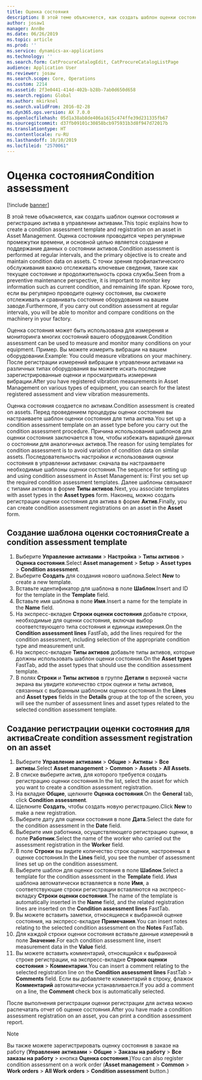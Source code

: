 ```yaml
---
title: Оценка состояния
description: В этой теме объясняется, как создать шаблон оценки состояния и регистрацию актива в управлении активами.
author: josaw1
manager: AnnBe
ms.date: 06/26/2019
ms.topic: article
ms.prod: ''
ms.service: dynamics-ax-applications
ms.technology: ''
ms.search.form: CatProcureCatalogEdit, CatProcureCatalogListPage
audience: Application User
ms.reviewer: josaw
ms.search.scope: Core, Operations
ms.custom: 2214
ms.assetid: 2f3e0441-414d-402b-b28b-7ab0d650d658
ms.search.region: Global
ms.author: mkirknel
ms.search.validFrom: 2016-02-28
ms.dyn365.ops.version: AX 7.0.0
ms.openlocfilehash: 05d1a38ab8de406a1615c474ffe39d231335fb67
ms.sourcegitcommit: d37fb09101c30858bcb975931b3d8f947d72017b
ms.translationtype: HT
ms.contentlocale: ru-RU
ms.lasthandoff: 10/10/2019
ms.locfileid: "2570061"
---
```

# <a name="condition-assessment"></a><span data-ttu-id="33007-103">Оценка состояния</span><span class="sxs-lookup"><span data-stu-id="33007-103">Condition assessment</span></span>

[!include [banner](../../includes/banner.md)]

 

<span data-ttu-id="33007-104">В этой теме объясняется, как создать шаблон оценки состояния и регистрацию актива в управлении активами.</span><span class="sxs-lookup"><span data-stu-id="33007-104">This topic explains how to create a condition assessment template and registration on an asset in Asset Management.</span></span> <span data-ttu-id="33007-105">Оценка состояния проводится через регулярные промежутки времени, и основной целью является создание и поддержание данных о состоянии активов.</span><span class="sxs-lookup"><span data-stu-id="33007-105">Condition assessment is performed at regular intervals, and the primary objective is to create and maintain condition data on assets.</span></span> <span data-ttu-id="33007-106">С точки зрения профилактического обслуживания важно отслеживать ключевые сведения, такие как текущее состояние и продолжительность срока службы.</span><span class="sxs-lookup"><span data-stu-id="33007-106">Seen from a preventive maintenance perspective, it is important to monitor key information such as current condition, and remaining life span.</span></span> <span data-ttu-id="33007-107">Кроме того, если вы регулярно проводите оценку состояния, вы сможете отслеживать и сравнивать состояние оборудования на вашем заводе.</span><span class="sxs-lookup"><span data-stu-id="33007-107">Furthermore, if you carry out condition assessment at regular intervals, you will be able to monitor and compare conditions on the machinery in your factory.</span></span>

<span data-ttu-id="33007-108">Оценка состояния может быть использована для измерения и мониторинга многих состояний вашего оборудования.</span><span class="sxs-lookup"><span data-stu-id="33007-108">Condition assessment can be used to measure and monitor many conditions on your equipment.</span></span> <span data-ttu-id="33007-109">Пример. Вы можете измерить вибрации на вашем оборудовании.</span><span class="sxs-lookup"><span data-stu-id="33007-109">Example: You could measure vibrations on your machinery.</span></span> <span data-ttu-id="33007-110">После регистрации измерений вибрации в управлении активами на различных типах оборудования вы можете искать последние зарегистрированные оценки и просматривать измерения вибрации.</span><span class="sxs-lookup"><span data-stu-id="33007-110">After you have registered vibration measurements in Asset Management on various types of equipment, you can search for the latest registered assessment and view vibration measurements.</span></span>

<span data-ttu-id="33007-111">Оценка состояния создается по активам.</span><span class="sxs-lookup"><span data-stu-id="33007-111">Condition assessment is created on assets.</span></span> <span data-ttu-id="33007-112">Перед проведением процедуры оценки состояния вы настраиваете шаблон оценки состояния для типа актива.</span><span class="sxs-lookup"><span data-stu-id="33007-112">You set up a condition assessment template on an asset type before you carry out the condition assessment procedure.</span></span> <span data-ttu-id="33007-113">Причина использования шаблонов для оценки состояния заключается в том, чтобы избежать вариаций данных о состоянии для аналогичных активов.</span><span class="sxs-lookup"><span data-stu-id="33007-113">The reason for using templates for condition assessment is to avoid variation of condition data on similar assets.</span></span> <span data-ttu-id="33007-114">Последовательность настройки и использования оценки состояния в управлении активами: сначала вы настраиваете необходимые шаблоны оценки состояния.</span><span class="sxs-lookup"><span data-stu-id="33007-114">The sequence for setting up and using condition assessment in Asset Management is: First you set up the required condition assessment templates.</span></span> <span data-ttu-id="33007-115">Далее шаблоны связывают с типами активов в форме **Типы активов**.</span><span class="sxs-lookup"><span data-stu-id="33007-115">Next, you associate templates with asset types in the **Asset types** form.</span></span> <span data-ttu-id="33007-116">Наконец, можно создать регистрации оценки состояния для актива в форме **Актив**.</span><span class="sxs-lookup"><span data-stu-id="33007-116">Finally, you can create condition assessment registrations on an asset in the **Asset** form.</span></span>

## <a name="create-a-condition-assessment-template"></a><span data-ttu-id="33007-117">Создание шаблона оценки состояния</span><span class="sxs-lookup"><span data-stu-id="33007-117">Create a condition assessment template</span></span>

1. <span data-ttu-id="33007-118">Выберите **Управление активами** > **Настройка** > **Типы активов** > **Оценка состояния**.</span><span class="sxs-lookup"><span data-stu-id="33007-118">Select **Asset management** > **Setup** > **Asset types** > **Condition assessment**.</span></span>
2. <span data-ttu-id="33007-119">Выберите **Создать** для создания нового шаблона.</span><span class="sxs-lookup"><span data-stu-id="33007-119">Select **New** to create a new template.</span></span>
3. <span data-ttu-id="33007-120">Вставьте идентификатор для шаблона в поле **Шаблон**.</span><span class="sxs-lookup"><span data-stu-id="33007-120">Insert and ID for the template in the **Template** field.</span></span>
4. <span data-ttu-id="33007-121">Вставьте имя шаблона в поле **Имя**.</span><span class="sxs-lookup"><span data-stu-id="33007-121">Insert a name for the template in the **Name** field.</span></span>
5. <span data-ttu-id="33007-122">На экспресс-вкладке **Строки оценки состояния** добавьте строки, необходимые для оценки состояния, включая выбор соответствующего типа состояния и единицы измерения.</span><span class="sxs-lookup"><span data-stu-id="33007-122">On the **Condition assessment lines** FastFab, add the lines required for the condition assessment, including selection of the appropriate condition type and measurement unit.</span></span>
6. <span data-ttu-id="33007-123">На экспресс-вкладке **Типы активов** добавьте типы активов, которые должны использовать шаблон оценки состояния.</span><span class="sxs-lookup"><span data-stu-id="33007-123">On the **Asset types** FastTab, add the asset types that should use the condition assessment template.</span></span>
7. <span data-ttu-id="33007-124">В полях **Строки** и **Типы активов** в группе **Детали** в верхней части экрана вы увидите количество строк оценки и типы активов, связанных с выбранным шаблоном оценки состояния.</span><span class="sxs-lookup"><span data-stu-id="33007-124">In the **Lines** and **Asset types** fields in the **Details** group at the top of the screen, you will see the number of assessment lines and asset types related to the selected condition assessment template.</span></span>


## <a name="create-condition-assessment-registration-on-an-asset"></a><span data-ttu-id="33007-125">Создание регистрации оценки состояния для актива</span><span class="sxs-lookup"><span data-stu-id="33007-125">Create condition assessment registration on an asset</span></span>

1. <span data-ttu-id="33007-126">Выберите **Управление активами** > **Общие** > **Активы** > **Все активы**.</span><span class="sxs-lookup"><span data-stu-id="33007-126">Select **Asset management** > **Common** > **Assets** > **All Assets**.</span></span>
2. <span data-ttu-id="33007-127">В списке выберите актив, для которого требуется создать регистрацию оценки состояния.</span><span class="sxs-lookup"><span data-stu-id="33007-127">In the list, select the asset for which you want to create a condition assessment registration.</span></span>
3. <span data-ttu-id="33007-128">На вкладке **Общие**, щелкните **Оценка состояния**.</span><span class="sxs-lookup"><span data-stu-id="33007-128">On the **General** tab, click **Condition assessment**.</span></span>
4. <span data-ttu-id="33007-129">Щелкните **Создать**, чтобы создать новую регистрацию.</span><span class="sxs-lookup"><span data-stu-id="33007-129">Click **New** to make a new registration.</span></span>
5. <span data-ttu-id="33007-130">Выберите дату для оценки состояния в поле **Дата**.</span><span class="sxs-lookup"><span data-stu-id="33007-130">Select the date for the condition assessment in the **Date** field.</span></span>
6. <span data-ttu-id="33007-131">Выберите имя работника, осуществляющего регистрацию оценки, в поле **Работник**.</span><span class="sxs-lookup"><span data-stu-id="33007-131">Select the name of the worker who carried out the assessment registration in the **Worker** field.</span></span>
7. <span data-ttu-id="33007-132">В поле **Строки** вы видите количество строк оценки, настроенных в оценке состояния.</span><span class="sxs-lookup"><span data-stu-id="33007-132">In the **Lines** field, you see the number of assessment lines set up on the condition assessment.</span></span>
8. <span data-ttu-id="33007-133">Выберите шаблон для оценки состояния в поле **Шаблон**.</span><span class="sxs-lookup"><span data-stu-id="33007-133">Select a template for the condition assessment in the **Template** field.</span></span> <span data-ttu-id="33007-134">Имя шаблона автоматически вставляется в поле **Имя**, а соответствующие строки регистрации вставляются на экспресс-вкладку **Строки оценки состояния**.</span><span class="sxs-lookup"><span data-stu-id="33007-134">The name of the template is automatically inserted in the **Name** field, and the related registration lines are inserted on the **Condition assessment lines** FastTab.</span></span>
9. <span data-ttu-id="33007-135">Вы можете вставить заметки, относящиеся к выбранной оценке состояния, на экспресс-вкладке **Примечания**.</span><span class="sxs-lookup"><span data-stu-id="33007-135">You can insert notes relating to the selected condition assessment on the **Notes** FastTab.</span></span>
10. <span data-ttu-id="33007-136">Для каждой строки оценки состояния вставьте данные измерений в поле **Значение**.</span><span class="sxs-lookup"><span data-stu-id="33007-136">For each condition assessment line, insert measurement data in the **Value** field.</span></span>
11. <span data-ttu-id="33007-137">Вы можете вставить комментарий, относящийся к выбранной строке регистрации, на экспресс-вкладке **Строки оценки состояния** > **Комментарии**.</span><span class="sxs-lookup"><span data-stu-id="33007-137">You can insert a comment relating to the selected registration line on the **Condition assessment lines** FastTab > **Comments** field.</span></span> <span data-ttu-id="33007-138">Если вы добавляете комментарий в строку, флажок **Комментарий** автоматически устанавливается.</span><span class="sxs-lookup"><span data-stu-id="33007-138">If you add a comment on a line, the **Comment** check box is automatically selected.</span></span>

<span data-ttu-id="33007-139">После выполнения регистрации оценки регистрации для актива можно распечатать отчет об оценке состояния.</span><span class="sxs-lookup"><span data-stu-id="33007-139">After you have made a condition assessment registration on an asset, you can print a condition assessment report.</span></span>

>[!NOTE]
><span data-ttu-id="33007-140">Вы также можете зарегистрировать оценку состояния в заказе на работу (**Управление активами** > **Общие** > **Заказы на работу** > **Все заказы на работу** > кнопка **Оценка состояния**.)</span><span class="sxs-lookup"><span data-stu-id="33007-140">You can also register condition assessment on a work order (**Asset management** > **Common** > **Work orders** > **All Work orders** > **Condition assessment** button.)</span></span>
